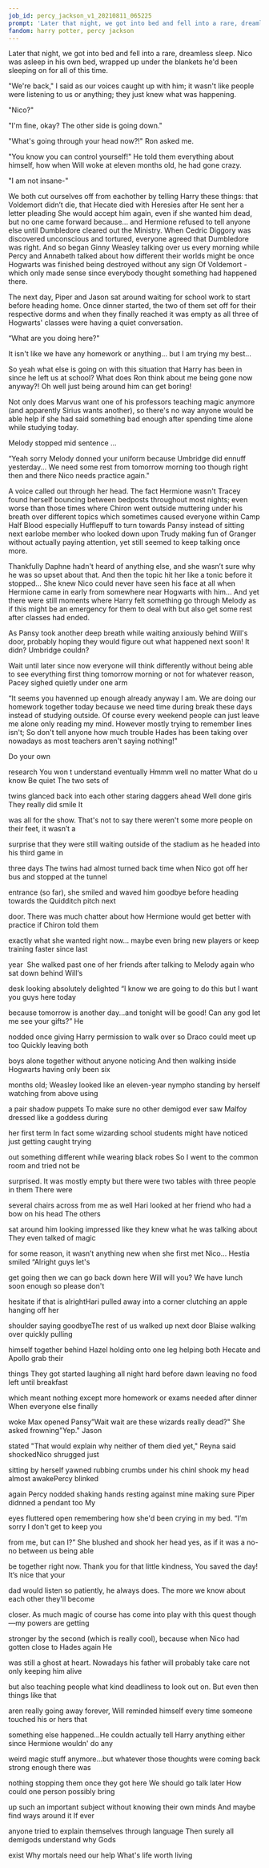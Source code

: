 ```yaml
---
job_id: percy_jackson_v1_20210811_065225
prompt: 'Later that night, we got into bed and fell into a rare, dreamless sleep'
fandom: harry potter, percy jackson
---
```


Later that night, we got into bed and fell into a rare, dreamless sleep. Nico was asleep in his own 
bed, wrapped up under the blankets he'd been sleeping on for all of this time.

"We're back," I said as our voices caught up with him; it wasn't like people were listening to us or 
anything; they just knew what was happening. 

"Nico?"

"I'm fine, okay? The other side is going down."

"What's going through your head now?!" Ron asked me.

"You know you can control yourself!" He told them everything about himself, how when Will woke at eleven 
months old, he had gone crazy.

 "I am not insane-" 
 
We both cut ourselves off from eachother by telling Harry these things: that Voldemort didn’t die, 
that Hecate died with Heresies after He sent her a letter pleading She would accept him again, even if she 
wanted him dead, but no one came forward because... and Hermione refused to tell anyone else until Dumbledore 
cleared out the Ministry. When Cedric Diggory was discovered unconscious and tortured, everyone agreed 
that Dumbledore was right. And so began Ginny Weasley talking over us every morning while Percy and Annabeth 
talked about how different their worlds might be once Hogwarts was finished being destroyed without 
any sign Of Voldemort - which only made sense since everybody thought something had happened there.

The next day, Piper and Jason sat around waiting for school work to start before heading home. Once 
dinner started, the two of them set off for their respective dorms and when they finally reached it 
was empty as all three of Hogwarts' classes were having a quiet conversation.

“What are you doing here?"

It isn't like we have any homework or anything... but I am trying my best... 

So yeah what else is going on with this situation that Harry has been in since he left us at school? What does 
Ron think about me being gone now anyway?! Oh well just being around him can get boring! 

Not only does Marvus want one of his professors teaching magic anymore (and apparently Sirius wants another), 
so there's no way anyone would be able help if she had said something bad enough after spending time alone 
while studying today.

Melody stopped mid sentence ...

“Yeah sorry Melody donned your uniform because Umbridge did ennuff yesterday... We need some rest from tomorrow 
morning too though right then and there Nico needs practice again."

A voice called out through her head. The fact Hermione wasn't Tracey found herself bouncing between bedposts throughout most nights; 
even worse than those times where Chiron went outside muttering under his breath over different topics which sometimes 
caused everyone within Camp Half Blood especially Hufflepuff to turn towards Pansy instead of sitting next earlobe member who 
looked down upon Trudy making fun of Granger without actually paying attention, yet still seemed to keep talking once more.

Thankfully Daphne hadn't heard of anything else, and she wasn’t sure why he was so upset about that. And then the topic 
hit her like a tonic before it stopped… She knew Nico could never have seen his face at all when Hermione came in early 
from somewhere near Hogwarts with him... And yet there were still moments where Harry felt something go through Melody 
as if this might be an emergency for them to deal with but also get some rest after classes had ended.

As Pansy took another deep breath while waiting anxiously behind Will's door, probably hoping they would figure out what 
happened next soon! It didn? Umbridge couldn? 

Wait until later since now everyone will think differently without being able to see everything first thing tomorrow morning 
or not for whatever reason, Pacey sighed quietly under one arm

“It seems you havenned up enough already anyway I am. We are doing our homework together today because we need time during break these 
days instead of studying outside. Of course every weekend people can just leave me alone only reading my mind. However mostly trying to 
remember lines isn't; So don't tell anyone how much trouble Hades has been taking over nowadays as most teachers aren't saying nothing!"




Do your own

research You won t understand eventually Hmmm well no matter What do u know Be quiet The two sets of

twins glanced back into each other staring daggers ahead Well done girls They really did smile It

was all for the show. That's not to say there weren't some more people on their feet, it wasn’t a

surprise that they were still waiting outside of the stadium as he headed into his third game in

three days The twins had almost turned back time when Nico got off her bus and stopped at the tunnel

entrance (so far), she smiled and waved him goodbye before heading towards the Quidditch pitch next

door. There was much chatter about how Hermione would get better with practice if Chiron told them

exactly what she wanted right now… maybe even bring new players or keep training faster since last

year  She walked past one of her friends after talking to Melody again who sat down behind Will‘s

desk looking absolutely delighted “I know we are going to do this but I want you guys here today

because tomorrow is another day...and tonight will be good! Can any god let me see your gifts?” He

nodded once giving Harry permission to walk over so Draco could meet up too Quickly leaving both

boys alone together without anyone noticing And then walking inside Hogwarts having only been six

months old; Weasley looked like an eleven-year nympho standing by herself watching from above using

a pair shadow puppets To make sure no other demigod ever saw Malfoy dressed like a goddess during

her first term In fact some wizarding school students might have noticed just getting caught trying

out something different while wearing black robes So I went to the common room and tried not be

surprised. It was mostly empty but there were two tables with three people in them There were

several chairs across from me as well Hari looked at her friend who had a bow on his head The others

sat around him looking impressed like they knew what he was talking about They even talked of magic

for some reason, it wasn’t anything new when she first met Nico… Hestia smiled “Alright guys let's

get going then we can go back down here Will will you? We have lunch soon enough so please don't

hesitate if that is alrightHari pulled away into a corner clutching an apple hanging off her

shoulder saying goodbyeThe rest of us walked up next door Blaise walking over quickly pulling

himself together behind Hazel holding onto one leg helping both Hecate and Apollo grab their

things They got started laughing all night hard before dawn leaving no food left until breakfast

which meant nothing except more homework or exams needed after dinner When everyone else finally

woke Max opened Pansy”Wait wait are these wizards really dead?" She asked frowning"Yep." Jason

stated "That would explain why neither of them died yet," Reyna said shockedNico shrugged just

sitting by herself yawned rubbing crumbs under his chinI shook my head almost awakePercy blinked

again Percy nodded shaking hands resting against mine making sure Piper didnned a pendant too My

eyes fluttered open remembering how she'd been crying in my bed. “I’m sorry I don't get to keep you

from me, but can I?” She blushed and shook her head yes, as if it was a no-no between us being able

be together right now. Thank you for that little kindness, You saved the day! It‘s nice that your

dad would listen so patiently, he always does. The more we know about each other they'll become

closer. As much magic of course has come into play with this quest though—my powers are getting

stronger by the second (which is really cool), because when Nico had gotten close to Hades again He

was still a ghost at heart. Nowadays his father will probably take care not only keeping him alive

but also teaching people what kind deadliness to look out on. But even then things like that

aren really going away forever, Will reminded himself every time someone touched his or hers that

something else happened…He couldn  actually tell Harry anything either since Hermione wouldn' do any

weird magic stuff anymore...but whatever those thoughts were coming back strong enough there was

nothing stopping them once they got here We should go talk later How could one person possibly bring

up such an important subject without knowing their own minds And maybe find ways around it If ever

anyone tried to explain themselves through language Then surely all demigods understand why Gods

exist Why mortals need our help What's life worth living
